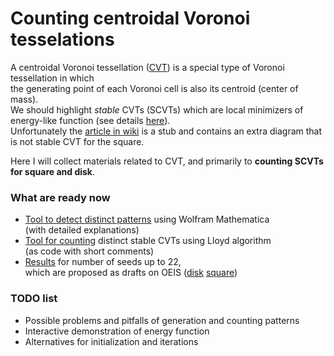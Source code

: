 # Counting centroidal Voronoi tesselations

A centroidal Voronoi tessellation ([CVT](https://people.sc.fsu.edu/~jburkardt/classes/urop_2016/du_faber_gunzburger.pdf)) is a special type of Voronoi tessellation in which   
the generating point of each Voronoi cell is also its centroid (center of mass).  
We should highlight _stable_ CVTs (SCVTs) which are local minimizers of energy-like function (see details [here](https://www.microsoft.com/en-us/research/wp-content/uploads/2016/12/On-Centroidal-Voronoi-Tessellation-Energy-Smoothness-and-Fast-Computation.pdf)).  
Unfortunately the [article in wiki](https://en.wikipedia.org/wiki/Centroidal_Voronoi_tessellation) is a stub and contains an extra diagram that is not stable CVT for the square.  

Here I will collect materials related to CVT, and primarily to **counting SCVTs for square and disk**.   
### What are ready now  
- [Tool to detect distinct patterns](DetectPatterns.nb) using Wolfram Mathematica  
(with detailed explanations)
- [Tool for counting](CVTCountingSimple.nb) distinct stable CVTs using Lloyd algorithm  
(as code with short comments)
- [Results](Results) for number of seeds up to 22,  
which are proposed as drafts on OEIS ([disk](https://oeis.org/draft/A363822)  [square](https://oeis.org/draft/A366544))
### TODO list
- Possible problems and pitfalls of generation and counting patterns
- Interactive demonstration of energy function
- Alternatives for initialization and iterations 
